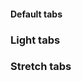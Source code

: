 #### Default tabs
<!-- example(tabs-overview) -->

### Light tabs
<!-- example(tabs-light) -->

### Stretch tabs
<!-- example(tabs-stretch) -->
